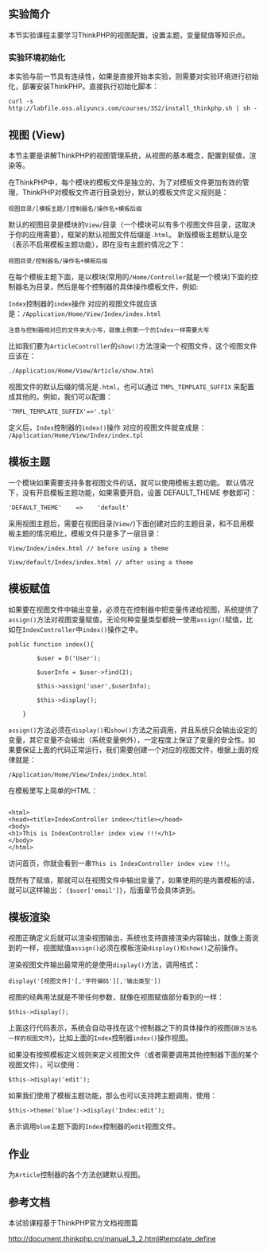 ##  实验简介

本节实验课程主要学习ThinkPHP的视图配置，设置主题，变量赋值等知识点。


### 实验环境初始化

本实验与前一节具有连续性，如果是直接开始本实验，则需要对实验环境进行初始化，部署安装ThinkPHP。直接执行初始化脚本：

```
curl -s http://labfile.oss.aliyuncs.com/courses/352/install_thinkphp.sh | sh -
```

## 视图 (View)

本节主要是讲解ThinkPHP的视图管理系统，从视图的基本概念，配置到赋值，渲染等。

在ThinkPHP中，每个模块的模板文件是独立的，为了对模板文件更加有效的管理，ThinkPHP对模板文件进行目录划分，默认的模板文件定义规则是：

```
视图目录/[模板主题/]控制器名/操作名+模板后缀
```

默认的视图目录是模块的`View/`目录（一个模块可以有多个视图文件目录，这取决于你的应用需要），框架的默认视图文件后缀是`.html`。 新版模板主题默认是空（表示不启用模板主题功能），即在没有主题的情况之下：

```
视图目录/控制器名/操作名+模板后缀
```

在每个模板主题下面，是以模块(常用的`/Home/Controller`就是一个模块)下面的控制器名为目录，然后是每个控制器的具体操作模板文件，例如:

`Index`控制器的`index`操作 对应的视图文件就应该是：`/Application/Home/View/Index/index.html`

`注意与控制器相对应的文件夹大小写，就像上例第一个的Index一样需要大写`

比如我们要为`ArticleController`的`show()`方法渲染一个视图文件，这个视图文件应该在：

`./Application/Home/View/Article/show.html`

视图文件的默认后缀的情况是`.html`，也可以通过 `TMPL_TEMPLATE_SUFFIX` 来配置成其他的。例如，我们可以配置：

```
'TMPL_TEMPLATE_SUFFIX'=>'.tpl'
```

定义后，`Index`控制器的`index()`操作 对应的视图文件就变成是： `/Application/Home/View/Index/index.tpl`


## 模板主题

一个模块如果需要支持多套视图文件的话，就可以使用模板主题功能。 默认情况下，没有开启模板主题功能，如果需要开启，设置 DEFAULT_THEME 参数即可：

```
'DEFAULT_THEME'    =>    'default'

```

采用视图主题后，需要在视图目录(`View/`)下面创建对应的主题目录，和不启用模板主题的情况相比，模板文件只是多了一层目录：

```
View/Index/index.html // before using a theme

View/default/Index/index.html // after using a theme

```

## 模板赋值

如果要在视图文件中输出变量，必须在在控制器中把变量传递给视图，系统提供了`assign()`方法对视图变量赋值，无论何种变量类型都统一使用`assign()`赋值，比如在`IndexController`中`index()`操作之中。

```
public function index(){

        $user = D('User');

        $userInfo = $user->find(2);

        $this->assign('user',$userInfo);

        $this->display();

    }
```
`assign()`方法必须在`display()`和`show()`方法之前调用，并且系统只会输出设定的变量，其它变量不会输出（系统变量例外），一定程度上保证了变量的安全性。如果要保证上面的代码正常运行，我们需要创建一个对应的视图文件，根据上面的规律就是：

```
/Application/Home/View/Index/index.html

```
在模板里写上简单的HTML：

```

<html>
<head><title>IndexController index</title></head>
<body>
<h1>This is IndexController index view !!!</h1>
</body>
</html>

```
访问首页，你就会看到一串`This is IndexController index view !!!`。

既然有了赋值，那就可以在视图文件中输出变量了，如果使用的是内置模板的话，就可以这样输出： `{$user['email']}`，后面章节会具体讲到。

## 模板渲染

视图正确定义后就可以渲染视图输出，系统也支持直接渲染内容输出，就像上面说到的一样，视图赋值`assign()`必须在模板渲染`display()和show()`之前操作。

渲染视图文件输出最常用的是使用`display()`方法，调用格式：

```
display('[视图文件]'[,'字符编码'][,'输出类型'])

```


视图的经典用法就是不带任何参数，就像在视图赋值部分看到的一样：

```
$this->display();

```
上面这行代码表示，系统会自动寻找在这个控制器之下的具体操作的视图(`跟方法名一样的视图文件`)，比如上面的`Index`控制器`index()`操作视图。


如果没有按照模板定义规则来定义视图文件（或者需要调用其他控制器下面的某个视图文件），可以使用：

```
$this->display('edit');

```
如果我们使用了模板主题功能，那么也可以支持跨主题调用，使用：

```
$this->theme('blue')->display('Index:edit');
```
表示调用`blue`主题下面的`Index`控制器的`edit`视图文件。

## 作业
为`Article`控制器的各个方法创建默认视图。

## 参考文档

本试验课程基于ThinkPHP官方文档视图篇

http://document.thinkphp.cn/manual_3_2.html#template_define

